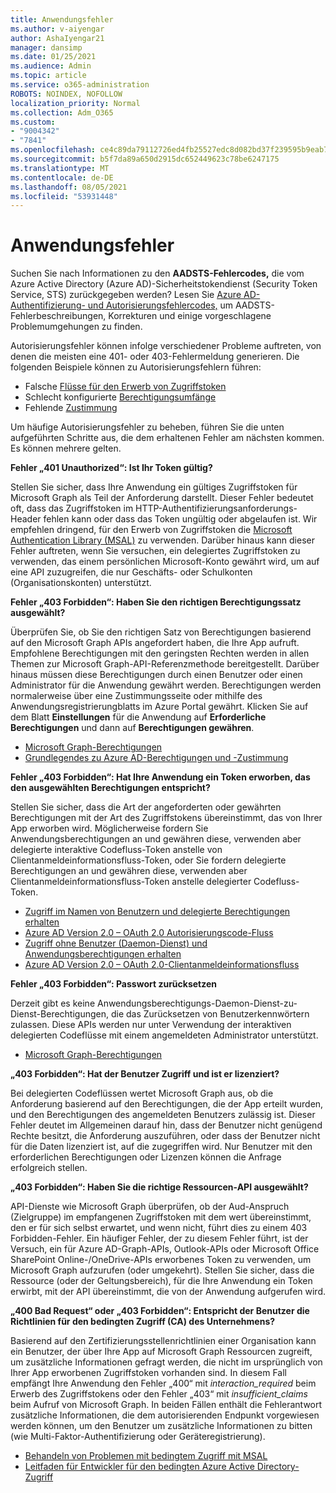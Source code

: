 ```yaml
---
title: Anwendungsfehler
ms.author: v-aiyengar
author: AshaIyengar21
manager: dansimp
ms.date: 01/25/2021
ms.audience: Admin
ms.topic: article
ms.service: o365-administration
ROBOTS: NOINDEX, NOFOLLOW
localization_priority: Normal
ms.collection: Adm_O365
ms.custom:
- "9004342"
- "7841"
ms.openlocfilehash: ce4c89da79112726ed4fb25527edc8d082bd37f239595b9eab7279abeeecfd7e
ms.sourcegitcommit: b5f7da89a650d2915dc652449623c78be6247175
ms.translationtype: MT
ms.contentlocale: de-DE
ms.lasthandoff: 08/05/2021
ms.locfileid: "53931448"
---
```

# <a name="application-errors"></a>Anwendungsfehler

Suchen Sie nach Informationen zu den **AADSTS-Fehlercodes,** die vom Azure Active Directory (Azure AD)-Sicherheitstokendienst (Security Token Service, STS) zurückgegeben werden? Lesen Sie [Azure AD-Authentifizierung- und Autorisierungsfehlercodes,](https://docs.microsoft.com/azure/active-directory/develop/reference-aadsts-error-codes) um AADSTS-Fehlerbeschreibungen, Korrekturen und einige vorgeschlagene Problemumgehungen zu finden.

Autorisierungsfehler können infolge verschiedener Probleme auftreten, von denen die meisten eine 401- oder 403-Fehlermeldung generieren. Die folgenden Beispiele können zu Autorisierungsfehlern führen:

- Falsche [Flüsse für den Erwerb von Zugriffstoken](https://docs.microsoft.com/azure/active-directory/develop/reference-aadsts-error-codes) 
- Schlecht konfigurierte [Berechtigungsumfänge](https://docs.microsoft.com/azure/active-directory/develop/active-directory-v2-scopes) 
- Fehlende [Zustimmung](https://docs.microsoft.com/azure/active-directory/develop/active-directory-devhowto-multi-tenant-overview#understanding-user-and-admin-consent)

Um häufige Autorisierungsfehler zu beheben, führen Sie die unten aufgeführten Schritte aus, die dem erhaltenen Fehler am nächsten kommen. Es können mehrere gelten.

**Fehler „401 Unauthorized“: Ist Ihr Token gültig?**

Stellen Sie sicher, dass Ihre Anwendung ein gültiges Zugriffstoken für Microsoft Graph als Teil der Anforderung darstellt. Dieser Fehler bedeutet oft, dass das Zugriffstoken im HTTP-Authentifizierungsanforderungs-Header fehlen kann oder dass das Token ungültig oder abgelaufen ist. Wir empfehlen dringend, für den Erwerb von Zugriffstoken die [Microsoft Authentication Library (MSAL)](https://docs.microsoft.com/azure/active-directory/develop/msal-overview) zu verwenden. Darüber hinaus kann dieser Fehler auftreten, wenn Sie versuchen, ein delegiertes Zugriffstoken zu verwenden, das einem persönlichen Microsoft-Konto gewährt wird, um auf eine API zuzugreifen, die nur Geschäfts- oder Schulkonten (Organisationskonten) unterstützt.

**Fehler „403 Forbidden“: Haben Sie den richtigen Berechtigungssatz ausgewählt?**

Überprüfen Sie, ob Sie den richtigen Satz von Berechtigungen basierend auf den Microsoft Graph APIs angefordert haben, die Ihre App aufruft. Empfohlene Berechtigungen mit den geringsten Rechten werden in allen Themen zur Microsoft Graph-API-Referenzmethode bereitgestellt. Darüber hinaus müssen diese Berechtigungen durch einen Benutzer oder einen Administrator für die Anwendung gewährt werden. Berechtigungen werden normalerweise über eine Zustimmungsseite oder mithilfe des Anwendungsregistrierungblatts im Azure Portal gewährt. Klicken Sie auf dem Blatt **Einstellungen** für die Anwendung auf **Erforderliche Berechtigungen** und dann auf **Berechtigungen gewähren**.

- [Microsoft Graph-Berechtigungen](https://docs.microsoft.com/graph/permissions-reference) 
- [Grundlegendes zu Azure AD-Berechtigungen und -Zustimmung](https://docs.microsoft.com/azure/active-directory/develop/v2-permissions-and-consent) 

**Fehler „403 Forbidden“: Hat Ihre Anwendung ein Token erworben, das den ausgewählten Berechtigungen entspricht?**

Stellen Sie sicher, dass die Art der angeforderten oder gewährten Berechtigungen mit der Art des Zugriffstokens übereinstimmt, das von Ihrer App erworben wird. Möglicherweise fordern Sie Anwendungsberechtigungen an und gewähren diese, verwenden aber delegierte interaktive Codefluss-Token anstelle von Clientanmeldeinformationsfluss-Token, oder Sie fordern delegierte Berechtigungen an und gewähren diese, verwenden aber Clientanmeldeinformationsfluss-Token anstelle delegierter Codefluss-Token.

- [Zugriff im Namen von Benutzern und delegierte Berechtigungen erhalten](https://docs.microsoft.com/graph/auth_v2_user) 
- [Azure AD Version 2.0 – OAuth 2.0 Autorisierungscode-Fluss](https://docs.microsoft.com/azure/active-directory/develop/v2-oauth2-auth-code-flow) 
- [Zugriff ohne Benutzer (Daemon-Dienst) und Anwendungsberechtigungen erhalten](https://docs.microsoft.com/graph/auth_v2_service) 
- [Azure AD Version 2.0 – OAuth 2.0-Clientanmeldeinformationsfluss](https://docs.microsoft.com/azure/active-directory/develop/v2-oauth2-client-creds-grant-flow) 

**Fehler „403 Forbidden“: Passwort zurücksetzen**

Derzeit gibt es keine Anwendungsberechtigungs-Daemon-Dienst-zu-Dienst-Berechtigungen, die das Zurücksetzen von Benutzerkennwörtern zulassen. Diese APIs werden nur unter Verwendung der interaktiven delegierten Codeflüsse mit einem angemeldeten Administrator unterstützt.

- [Microsoft Graph-Berechtigungen](https://docs.microsoft.com/graph/permissions-reference)

**„403 Forbidden“: Hat der Benutzer Zugriff und ist er lizenziert?**

Bei delegierten Codeflüssen wertet Microsoft Graph aus, ob die Anforderung basierend auf den Berechtigungen, die der App erteilt wurden, und den Berechtigungen des angemeldeten Benutzers zulässig ist. Dieser Fehler deutet im Allgemeinen darauf hin, dass der Benutzer nicht genügend Rechte besitzt, die Anforderung auszuführen, oder dass der Benutzer nicht für die Daten lizenziert ist, auf die zugegriffen wird. Nur Benutzer mit den erforderlichen Berechtigungen oder Lizenzen können die Anfrage erfolgreich stellen.

**„403 Forbidden“: Haben Sie die richtige Ressourcen-API ausgewählt?**

API-Dienste wie Microsoft Graph überprüfen, ob der Aud-Anspruch (Zielgruppe) im empfangenen Zugriffstoken mit dem wert übereinstimmt, den er für sich selbst erwartet, und wenn nicht, führt dies zu einem 403 Forbidden-Fehler. Ein häufiger Fehler, der zu diesem Fehler führt, ist der Versuch, ein für Azure AD-Graph-APIs, Outlook-APIs oder Microsoft Office SharePoint Online-/OneDrive-APIs erworbenes Token zu verwenden, um Microsoft Graph aufzurufen (oder umgekehrt). Stellen Sie sicher, dass die Ressource (oder der Geltungsbereich), für die Ihre Anwendung ein Token erwirbt, mit der API übereinstimmt, die von der Anwendung aufgerufen wird.

**„400 Bad Request“ oder „403 Forbidden“: Entspricht der Benutzer die Richtlinien für den bedingten Zugriff (CA) des Unternehmens?**

Basierend auf den Zertifizierungsstellenrichtlinien einer Organisation kann ein Benutzer, der über Ihre App auf Microsoft Graph Ressourcen zugreift, um zusätzliche Informationen gefragt werden, die nicht im ursprünglich von Ihrer App erworbenen Zugriffstoken vorhanden sind. In diesem Fall empfängt Ihre Anwendung den Fehler „400“ mit *interaction_required* beim Erwerb des Zugriffstokens oder den Fehler „403“ mit *insufficient_claims* beim Aufruf von Microsoft Graph. In beiden Fällen enthält die Fehlerantwort zusätzliche Informationen, die dem autorisierenden Endpunkt vorgewiesen werden können, um den Benutzer um zusätzliche Informationen zu bitten (wie Multi-Faktor-Authentifizierung oder Geräteregistrierung).

- [Behandeln von Problemen mit bedingtem Zugriff mit MSAL ](https://docs.microsoft.com/azure/active-directory/develop/msal-handling-exceptions#conditional-access-and-claims-challenges)
- [Leitfaden für Entwickler für den bedingten Azure Active Directory-Zugriff](https://docs.microsoft.com/azure/active-directory/develop/conditional-access-dev-guide)
